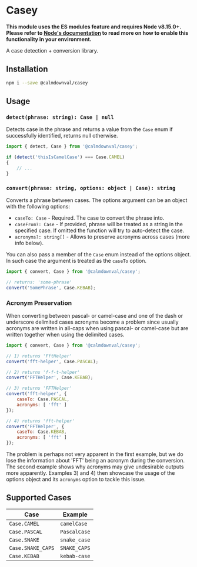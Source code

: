 # Casey

**This module uses the ES modules feature and requires Node v8.15.0+.
Please refer to [Node's documentation](https://nodejs.org/api/esm.html#esm_enabling) to read
more on how to enable this functionality in your environment.**

A case detection + conversion library.

## Installation

```bash
npm i --save @calmdownval/casey
```

## Usage

### `detect(phrase: string): Case | null`

Detects case in the phrase and returns a value from the `Case` enum if successfully identified,
returns null otherwise.

```js
import { detect, Case } from '@calmdownval/casey';

if (detect('thisIsCamelCase') === Case.CAMEL)
{
    // ...
}
```

### `convert(phrase: string, options: object | Case): string`

Converts a phrase between cases. The options argument can be an object with the following options:

- `caseTo: Case` - Required. The case to convert the phrase into.
- `caseFrom?: Case` - If provided, phrase will be treated as a string in the specified case.
If omitted the function will try to auto-detect the case.
- `acronyms?: string[]` - Allows to preserve acronyms across cases (more info below).

You can also pass a member of the `Case` enum instead of the options object. In such case
the argument is treated as the `caseTo` option.

```js
import { convert, Case } from '@calmdownval/casey';

// returns: 'some-phrase'
convert('SomePhrase', Case.KEBAB);
```

### Acronym Preservation

When converting between pascal- or camel-case and one of the dash or underscore delimited cases
acronyms become a problem since usually acronyms are written in all-caps when using pascal-
or camel-case but are written together when using the delimited cases.

```js
import { convert, Case } from '@calmdownval/casey';

// 1) returns 'FftHelper'
convert('fft-helper', Case.PASCAL);

// 2) returns 'f-f-t-helper'
convert('FFTHelper', Case.KEBAB);

// 3) returns 'FFTHelper'
convert('fft-helper', {
    caseTo: Case.PASCAL,
    acronyms: [ 'fft' ]
});

// 4) returns 'fft-helper'
convert('FFTHelper', {
    caseTo: Case.KEBAB,
    acronyms: [ 'fft' ]
});
```

The problem is perhaps not very apparent in the first example, but we do lose the information
about 'FFT' being an acronym during the conversion. The second example shows why acronyms may give
undesirable outputs more apparently. Examples 3) and 4) then showcase the usage of the options
object and its `acronyms` option to tackle this issue.

## Supported Cases

| Case              | Example      |
|-------------------|--------------|
| `Case.CAMEL`      | `camelCase`  |
| `Case.PASCAL`     | `PascalCase` |
| `Case.SNAKE`      | `snake_case` |
| `Case.SNAKE_CAPS` | `SNAKE_CAPS` |
| `Case.KEBAB`      | `kebab-case` |

